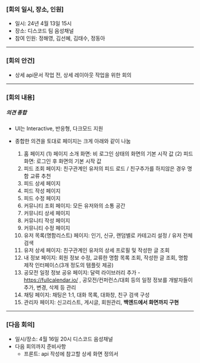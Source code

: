 ### [회의 일시, 장소, 인원]

- 일시: 24년 4월 13일 15시
- 장소: 디스코드 팀 음성채널
- 참여 인원: 정해영, 김선혜, 김태수, 정동아

* * *

### [회의 안건]

- 상세 api문서 작업 전, 상세 레이아웃 작업을 위한 회의

* * *

### [회의 내용]

##### 의견 종합

- UI는 Interactive, 반응형, 다크모드 지원

- 종합한 의견을 토대로 페이지는 크게 아래와 같이 나눔
    1. 홈 페이지
        (1) 페이지 소개 화면: 비 로그인 상태의 화면의 기본 시작 값 
        (2) 피드 화면: 로그인 후 화면의 기본 시작 값
    2. 피드 조회 페이지: 친구관계인 유저의 피드 로드 / 친구추가를 하지않은 경우 명함 교류 추천
    3. 피드 상세 페이지
    4. 피드 작성 페이지
    5. 피드 수정 페이지
    6. 커뮤니티 조회 페이지: 모든 유저와의 소통 공간
    7. 커뮤니티 상세 페이지
    8. 커뮤니티 작성 페이지
    9. 커뮤니티 수정 페이지
    10. 유저 목록(명함리스트) 페이지: 인기, 신규, 랜덤별로 카테고리 설정 / 유저 전체 검색
    11. 유저 상세 페이지: 친구관계인 유저의 상세 프로필 및 작성한 글 조회
    12. 내 정보 페이지: 회원 정보 수정, 교류한 명함 목록 조회, 작성한 글 조회, 명함 제작 인터페이스(3개 정도의 템플릿 제공)
    13. 공모전 일정 정보 공유 페이지: 달력 라이브러리 추가 -  https://fullcalendar.io/ , 공모전/컨퍼런스/대회 등의 일정 정보를 개발자들이 추가, 변경, 삭제 등 관리
    14. 채팅 페이지: 채팅은 1:1, 대화 목록, 대화창, 친구 검색 구성
    15. 관리자 페이지: 신고리스트, 게시글, 회원관리, **백엔드에서 화면까지 구현**

 
 * * *

### [다음 회의]

- 일시/장소: 4월 16일 20시 디스코드 음성채널
- 다음 회의까지 준비사항
    - 프론트: api 작성에 참고할 상세 화면 정의서
         
